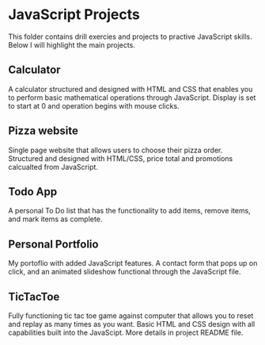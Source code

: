 # JavaScript Projects
This folder contains drill exercies and projects to practive JavaScript skills. Below I will highlight the main projects.

## Calculator
A calculator structured and designed with HTML and CSS that enables you to perform basic mathematical operations through JavaScript. Display is set to start at 0 and operation begins with mouse clicks. 

## Pizza website
Single page website that allows users to choose their pizza order. Structured and designed with HTML/CSS, price total and promotions calcualted from JavaScript. 

## Todo App
A personal To Do list that has the functionality to add items, remove items, and mark items as complete. 

## Personal Portfolio 
My portoflio with added JavaScript features. A contact form that pops up on click, and an animated slideshow functional through the JavaScript file. 
 
## TicTacToe
Fully functioning tic tac toe game against computer that allows you to reset and replay as many times as you want. Basic HTML and CSS design with all capabilities built into the JavaScipt. More details in project README file.
